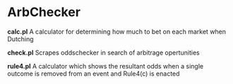 # ArbChecker

**calc.pl**
A calculator for determining how much to bet on each market when Dutching

**check.pl**
Scrapes oddschecker in search of arbitrage opertunities

**rule4.pl**
A calculator which shows the resultant odds when a single outcome is removed from an event and Rule4(c) is enacted
